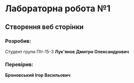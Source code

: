 # Лабораторна робота №1

## Створення веб сторінки

### Розробив:

Студент групи ПІт-15-3 **Лук'янов Дмитро Олександрович**


### Перевірив:

**Броновський Ігор Васильович**


